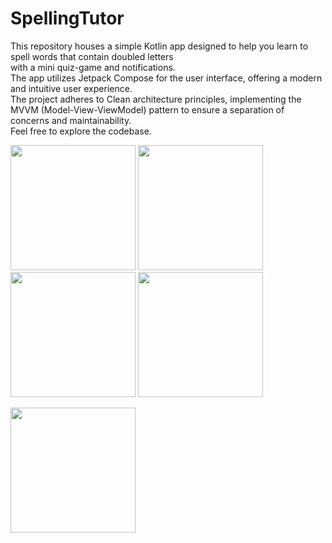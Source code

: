 # SpellingTutor
This repository houses a simple Kotlin app designed to help you learn to spell words that contain doubled letters  
with a mini quiz-game and notifications.  
The app utilizes Jetpack Compose for the user interface, offering a modern and intuitive user experience.  
The project adheres to Clean architecture principles, implementing the MVVM (Model-View-ViewModel) pattern to ensure a separation of concerns and maintainability.  
Feel free to explore the codebase.

<p float="left">
 <img class="img" width="200" src="https://github.com/konovus/SpellingTutor/assets/58211703/bb9cc3b6-9252-40fc-88a9-673610b6da93.jpg" />
 <img class="img" width="200" src="https://github.com/konovus/SpellingTutor/assets/58211703/55412e0e-be8c-4a77-b2a8-05894982fa93.jpg" />
 <img class="img" width="200" src="https://github.com/konovus/SpellingTutor/assets/58211703/591334e2-e5ff-4468-b40a-565926f83946.jpg" />
 <img class="img" width="200" src="https://github.com/konovus/SpellingTutor/assets/58211703/1a2c7a58-ee71-4cc5-ab92-8f94cf1815b8.jpg" /> 
</p>
<p float="left">
 <img class="img" width="200" src="https://github.com/konovus/SpellingTutor/assets/58211703/45f32bb2-41c4-43cf-bbdc-88fd941e6ef0.jpg" />
</p>
